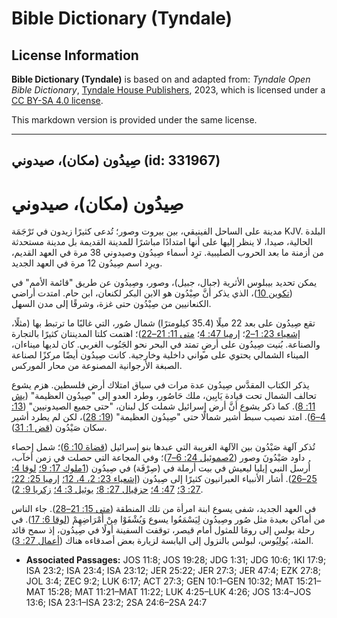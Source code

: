 # Bible Dictionary (Tyndale)

## License Information

**Bible Dictionary (Tyndale)** is based on and adapted from: _Tyndale Open Bible Dictionary_, [Tyndale House Publishers](https://tyndaleopenresources.com/), 2023, which is licensed under a [CC BY-SA 4.0 license](https://creativecommons.org/licenses/by-sa/4.0/legalcode.en).

This markdown version is provided under the same license.



--------------------------------

## صِيدُون (مكان)، صيدوني (id: 331967)

صِيدُون (مكان)، صيدوني
======================

مدينة على الساحل الفينيقي، بين بيروت وصور؛ تُدعى كثيرًا زيدون في تَرْجَمَة KJV. البلدة الحالية، صيدا، لا ينظر إليها على أنها امتدادًا مباشرًا للمدينة القديمة بل مدينة مستحدثة من أزمنة ما بعد الحروب الصليبية. ترِد أسماء صِيدُون وصيدوني 38 مرة في العهد القديم، ويرِد اسم صِيدُون 12 مرة في العهد الجديد.

يمكن تحديد بيبلوس الأثرية (جبال، جبيل)، وصور، وصِيدُون عن طريق "قائمة الأمم" في ([تكوين 10](https://ref.ly/Gen10:1-Gen10:32))، الذي يذكر أنَّ صِيْدُون هو الابن البكر لكنعان، ابن حام. امتدت أراضي الكنعانيين من صِيْدُون حتى غزة، وشرقًا إلى مدن السهل.

تقع صِيدُون على بعد 22 ميلًا (35\.4 كيلومترًا) شمال صُور، التي غالبًا ما ترتبط بها (مثلًا، [إشعياء 23: 1–2](https://ref.ly/Isa23:1-Isa23:2)؛ [إرميا 47: 4](https://ref.ly/Jer47:4)؛ [متى 11: 21–22](https://ref.ly/Matt11:21-Matt11:22))؛ اهتمت كلتا المدينتان كثيرًا بالتجارة والصناعة. بُنيت صِيدُون على أرضٍ تمتد في البحر نحو الجَنُوب الغربي. كان لديها ميناءان، الميناء الشمالي يحتوي على مواني داخلية وخارجية. كانت صِيدُون أيضًا مركزًا لصناعة الصبغة الأرجوانية المصنوعة من محار الموركس.

يذكر الكتاب المقدَّس صِيدُون عدة مرات في سياق امتلاك أرض فلسطين. هزم يشوع تحالف الشمال تحت قيادة يَابِين، ملك حَاصُور، وطرد العدو إلى "صِيدُون العظيمة" ([يش 11: 8](https://ref.ly/Josh11:8)). كما ذكر يشوع أنَّ أرض إسرائيل شملت كل لبنان، "حتى جميع الصيدونيين" ([13: 4–6](https://ref.ly/Josh13:4-Josh13:6)). امتد نصيب سبط أشير شمالًا حتى "صِيدُون العظيمة" ([19: 28](https://ref.ly/Josh19:28))، لكن لم يطرد أشير سكان صَيْدُون ([قض 1: 31](https://ref.ly/Judg1:31)).

تُذكر آلهة صَيْدُون بين الآلهة الغريبة التي عبدها بنو إسرائيل ([قضاة 10: 6](https://ref.ly/Judg10:6))؛ شمل إحصاء داود صَيْدُونَ وصور ([2صموئيل 24: 6–7](https://ref.ly/2Sam24:6-2Sam24:7))؛ وفي المجاعة التي حصلت في زمن أخآب، أُرسل النبي إيليا ليعيش في بيت أرملة في (صِرْفَة) في صِيدُون ([1ملوك 17: 9؛](https://ref.ly/1Kgs17:9) [لوقا 4: 25–26](https://ref.ly/Luke4:25-Luke4:26)). أشار الأنبياء العبرانيون كثيرًا إلى صِيدُون ([إشعياء 23: 2، 4، 12؛](https://ref.ly/Isa23:2) [إرميا 25: 22؛](https://ref.ly/Jer25:22) [27: 3؛](https://ref.ly/Jer27:3) [47: 4؛](https://ref.ly/Jer47:4) [حزقيال 27: 8؛](https://ref.ly/Ezek27:8) [يوئيل 3: 4؛](https://ref.ly/Joel3:4) [زكريا 9: 2](https://ref.ly/Zech9:2)).

في العهد الجديد، شفى يسوع ابنة امرأة من تلك المنطقة ([متى 15: 21–28](https://ref.ly/Matt15:21-Matt15:28)). جاء الناس من أماكن بعيدة مثل صُور وصِيدُون لِيَسْمَعُوا يسوع وَيُشْفَوْا مِنْ أَمْرَاضِهِمْ ([لوقا 6: 17](https://ref.ly/Luke6:17)). في رحلة بولس إلى رومَا للمثول أمام قيصر، توقفت السفينة أولًا في صِيدُون، إذ سمح قائد المئة، يُولِيُوس، لبولس بالنزول إلى اليابسة لزيارة بعض أصدقاءه هناك ([أعمال 27: 3](https://ref.ly/Acts27:3)).

* **Associated Passages:** JOS 11:8; JOS 19:28; JDG 1:31; JDG 10:6; 1KI 17:9; ISA 23:2; ISA 23:4; ISA 23:12; JER 25:22; JER 27:3; JER 47:4; EZK 27:8; JOL 3:4; ZEC 9:2; LUK 6:17; ACT 27:3; GEN 10:1–GEN 10:32; MAT 15:21–MAT 15:28; MAT 11:21–MAT 11:22; LUK 4:25–LUK 4:26; JOS 13:4–JOS 13:6; ISA 23:1–ISA 23:2; 2SA 24:6–2SA 24:7

